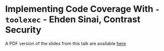# Implementing Code Coverage With `-toolexec` - Ehden Sinai, Contrast Security

A PDF version of the slides from this talk are available [here](./EhdenSinai-CodeCovLightning.pdf)
